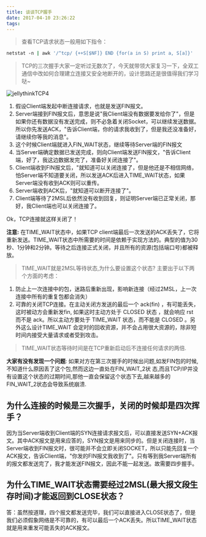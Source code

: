 ```yaml
---
title: 谈谈TCP握手
date: 2017-04-10 23:26:22
tags:
---
```


> 查看TCP请求状态一般用如下指令：

```sh
netstat -n | awk '/^tcp/ {++S[$NF]} END {for(a in S) print a, S[a]}'  
```

> TCP的三次握手大家一定听过无数次了，今天就带领大家复习一下，全双工通信中改如何合理建立连接又安全地断开的，设计思路还是很值得我们学习哒~

<!-- more -->

![jellythinkTCP4](http://odl96infd.bkt.clouddn.com/2017-03-24-jellythinkTCP4.jpg)

1. 假设Client端发起中断连接请求，也就是发送FIN报文。
2. Server端接到FIN报文后，意思是说"我Client端没有数据要发给你了"，但是如果你还有数据没有发送完成，则不必急着关闭Socket，可以继续发送数据。所以你先发送ACK，"告诉Client端，你的请求我收到了，但是我还没准备好，请继续你等我的消息"。
3. 这个时候Client端就进入FIN_WAIT状态，继续等待Server端的FIN报文
4. 当Server端确定数据已发送完成，则向Client端发送FIN报文，"告诉Client端，好了，我这边数据发完了，准备好关闭连接了"。
5. Client端收到FIN报文后，"就知道可以关闭连接了，但是他还是不相信网络，怕Server端不知道要关闭，所以发送ACK后进入TIME_WAIT状态，如果Server端没有收到ACK则可以重传。
6. Server端收到ACK后，"就知道可以断开连接了"。
7. Client端等待了2MSL后依然没有收到回复，则证明Server端已正常关闭，那好，我Client端也可以关闭连接了。

Ok，TCP连接就这样关闭了！

**注意:** 在TIME_WAIT状态中，如果TCP client端最后一次发送的ACK丢失了，它将重新发送。TIME_WAIT状态中所需要的时间是依赖于实现方法的。典型的值为30秒、1分钟和2分钟。等待之后连接正式关闭，并且所有的资源(包括端口号)都被释放。

> TIME_WAIT就是2MSL等待状态,为什么要设置这个状态? 主要出于以下两个方面的考虑：

1. 防止上一次连接中的包，迷路后重新出现，影响新连接（经过2MSL，上一次连接中所有的重复包都会消失）
2. 可靠的关闭TCP连接。在主动关闭方发送的最后一个 ack(fin) ，有可能丢失，这时被动方会重新发fin, 如果这时主动方处于 CLOSED 状态 ，就会响应 rst 而不是 ack。所以主动方要处于 TIME_WAIT 状态，而不能是 CLOSED 。另外这么设计TIME_WAIT 会定时的回收资源，并不会占用很大资源的，除非短时间内接受大量请求或者受到攻击。

> TIME_WAIT状态等待时间是在TCP重新启动后不连接任何请求的两倍.

**大家有没有发现一个问题**: 如果对方在第三次握手的时候出问题,如发FIN包的时候,不知道什么原因丢了这个包,然而这边一直处在FIN_WAIT_2状 态,而且TCP/IP并没有设置这个状态的过期时间,那他一直会保留这个状态下去,越来越多的FIN_WAIT_2状态会导致系统崩溃.

## 为什么连接的时候是三次握手，关闭的时候却是四次挥手？
因为当Server端收到Client端的SYN连接请求报文后，可以直接发送SYN+ACK报文。其中ACK报文是用来应答的，SYN报文是用来同步的。但是关闭连接时，当Server端收到FIN报文时，很可能并不会立即关闭SOCKET，所以只能先回复一个ACK报文，告诉Client端，"你发的FIN报文我收到了"。只有等到我Server端所有的报文都发送完了，我才能发送FIN报文，因此不能一起发送。故需要四步握手。

## 为什么TIME_WAIT状态需要经过2MSL(最大报文段生存时间)才能返回到CLOSE状态？

答：虽然按道理，四个报文都发送完毕，我们可以直接进入CLOSE状态了，但是我们必须假象网络是不可靠的，有可以最后一个ACK丢失。所以TIME_WAIT状态就是用来重发可能丢失的ACK报文。
